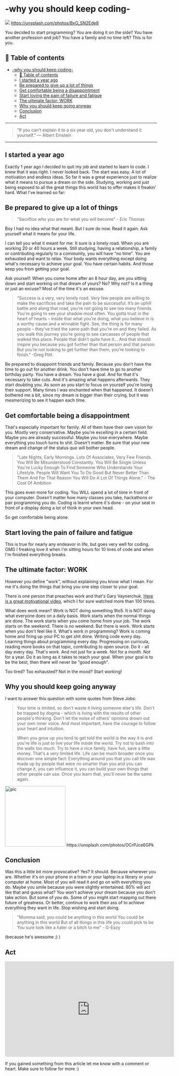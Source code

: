 # -why you should keep coding-

[<img src="https://images.unsplash.com/photo-1446144525544-808f420174ec?dpr=2&auto=format&fit=crop&w=767&h=653&q=80&cs=tinysrgb&crop=&bg=">](
https://unsplash.com/photos/BxO_SN2Ede8)
https://unsplash.com/photos/BxO_SN2Ede8

You decided to start programming? You are doing it on the side? You have another profession and job? You have a family and no time left? This is for you.


## 📄 Table of contents


<!-- toc orderedList:0 depthFrom:1 depthTo:6 -->

* [-why you should keep coding-](#-why-you-should-keep-coding-)
  * [📄 Table of contents](#table-of-contents)
  * [I started a year ago](#i-started-a-year-ago)
  * [Be prepared to give up a lot of things](#be-prepared-to-give-up-a-lot-of-things)
  * [Get comfortable being a disappointment](#get-comfortable-being-a-disappointment)
  * [Start loving the pain of failure and fatigue](#start-loving-the-pain-of-failure-and-fatigue)
  * [The ultimate factor: WORK](#the-ultimate-factor-work)
  * [Why you should keep going anyway](#why-you-should-keep-going-anyway)
  * [Conclusion](#conclusion)
  * [Act](#act)

<!-- tocstop -->



---

>“If you can't explain it to a six year old, you don't understand it yourself.”
― Albert Einstein

---

## I started a year ago

Exactly 1 year ago I decided to quit my job and started to learn to code. I knew that it was right. I never looked back. The start was easy. A lot of motivation and endless ideas. So far it was a great experience just to realize what it means to pursue a dream on the side. Studying, working and just being exposed to all the great things this world has to offer makes it freakin' hard. What I've learned so far:

## Be prepared to give up a lot of things

>"Sacrifice who you are for what you will become" - Eric Thomas

Boy I had no idea what that meant. But I sure do now. Read it again. Ask yourself what it means for your life.

I can tell you what it meant for me:
It sure is a lonely road. When you are working 20 or 40 hours a week. Still studying, having a relationship, a family or contributing regularly to a community, you will have "no time". You are exhausted and want to relax. Your body wants everything except doing what's necessary to achieve your goal. You have certain habits. And those keep you from getting your goal.

Ask yourself: When you come home after an 8 hour day, are you sitting down and start working on that dream of yours? No? Why not? Is it a thing or just an excuse? Most of the time it's an excuse.

>"Success is a very, very lonely road. Very few people are willing to make the sacrifices and take the pain to be successful. It’s an uphill battle and along that road, you’re not going to see too many friends. You’re going to see your shadow most often. You gotta trust in the heart of hearts – inside that what you’re doing, what you believe in is a worthy cause and a winnable fight. See, the thing is for many people – they’ve tried the same path that you’re on and they failed. As you walk this journey you’re going to see carcasses of people that walked this place. People that didn’t quite have it… And that should inspire you because you got further than that person and that person. But you’re not looking to get further than them, you’re looking to finish." -Greg Plitt

Be prepared to disappoint friends and family. Because you don't have the time to go out for another drink. You don't have time to go to another birthday party. You have a dream. You have a goal. And for that it's necessary to take cuts. And it's amazing what happens afterwards. They start doubting you. As soon as you start to focus on yourself you're losing their support. Many times I was enchanted when that happened. It doesn't bothered me a bit, since my dream is bigger than their crying, but it was mesmerizing to see it happen each time.


## Get comfortable being a disappointment

That's especially important for family. All of them have their own vision for you. Mostly very conservative. Maybe you're excelling in a certain field. Maybe you are already successful. Maybe you lose everywhere. Maybe everything you touch turns to shit. Doesn't matter. Be sure that your new dream and change of the status quo will bother people.

>"Late Nights, Early Mornings. Lots Of Associates, Very Few Friends. You Will Be Misunderstood Constantly. You Will Be Single Unless You're Lucky Enough To Find Someone Who Understands Your Lifestyle. People Will Want You To Do Good But Never Better Than Them And For That Reason You Will Do A Lot Of Things Alone." - The Cost Of Ambition

This goes even more for coding. You WILL spend a lot of time in front of your computer. Doesn't matter how many classes you take, hackathons or pair programming you do. Coding is learnt where it's done - on your seat in front of a display doing a lot of think in your own head.

So get comfortable being alone.


## Start loving the pain of failure and fatigue

This is true for nearly any endeavor in life, but goes very well for coding. OMG I freaking love it when I'm sitting hours for 10 lines of code and when I'm finished everything breaks.

## The ultimate factor: WORK

However you define "work", without explaining you know what I mean. For me it's doing the things that bring you one step closer to your goal.

There is one person that preaches work and that's Gary Vaynerchuk. [Here is a great motivational video](https://www.youtube.com/watch?v=XrVvFUYtYwI), which I for sure watched more than 100 times.

What does work mean?
Work is NOT doing something 9to5. It is NOT doing what everyone does on a daily basis. Work starts when the normal things are done. The work starts when you come home from your job. The work starts on the weekend. There is no weekend. But there is work. Work starts when you don't feel like it.
What's work in programming? Work is coming home and firing up your PC to get shit done. Writing code every day. Learning things about programming every day. Progressing on curricula, reading more books on that topic, contributing to open source. Do it - all day every day. That's work. And not just for a week. Not for a month. Not for a year. Do it as long as it takes to reach your goal. When your goal is to be the best, then there will never be "good enough".

Too tired? Too exhausted? Not in the mood? Start working!

## Why you should keep going anyway

I want to answer this question with some quotes from Steve Jobs:

>Your time is limited, so don't waste it living someone else's life. Don't be trapped by dogma - which is living with the results of other people's thinking. Don't let the noise of others' opinions drown out your own inner voice. And most important, have the courage to follow your heart and intuition.

>When you grow up you tend to get told the world is the way it is and you're life is just to live your life inside the world. Try not to bash into the walls too much. Try to have a nice family, have fun, save a little money. That's a very limited life. Life can be much broader once you discover one simple fact: Everything around you that you call life was made up by people that were no smarter than you and you can change it, you can influence it, you can build your own things that other people can use. Once you learn that, you'll never be the same again.










<img src="https://images.unsplash.com/photo-1475650522725-015d35677789?dpr=2&auto=format&fit=crop&w=767&h=511&q=80&cs=tinysrgb&crop=&bg=" alt="pic" height="200"/>
https://unsplash.com/photos/OCrPJce6GPk

## Conclusion

Was this a little bit more provocative? Yes? It should. Because wherever you are. Whether it's on your phone in a tram or your laptop in a library or your computer at home. Most of you will read it and go on with everything you do. Maybe you smile because you were slightly entertained. 80% will act like that and guess what? You won't achieve your dream because you don't take action. But some of you do. Some of you might start mapping out there future of greatness. Or better, continue to work their ass of to achieve everything they want in life. Stop wishing and start doing.

>"Momma said, you could be anything in this world
You could be anything in this world
But of all things in this life you could pick to be
You sure look like a hater or a bitch to me" - G-Eazy

(because he's awesome ;) )

## Act
<iframe width="560" height="315" src="https://www.youtube.com/embed/zkTf0LmDqKI" frameborder="0" allowfullscreen></iframe>



If you gained something from this article let me know with a comment or heart. Make sure to follow for more :)

<!-- Written by Daniel Deutsch (deudan1010@gmail.com) -->
